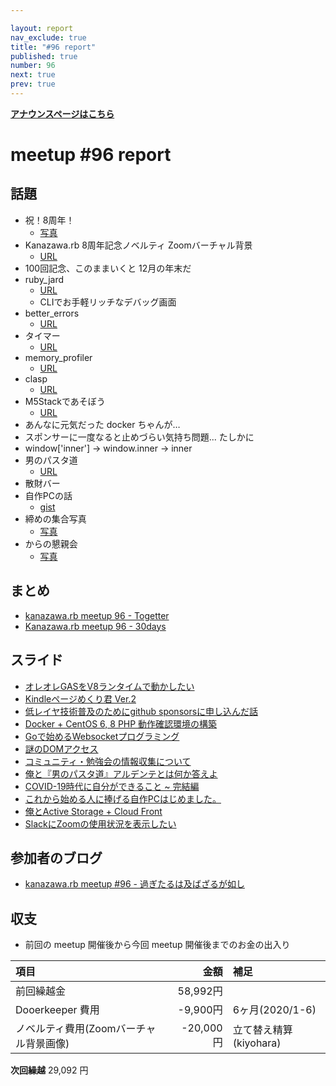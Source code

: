 ```yaml
---

layout: report
nav_exclude: true
title: "#96 report"
published: true
number: 96
next: true
prev: true
---
```


<div style="text-align: left;"><a href="/96/"><strong>アナウンスページはこちら</strong></a></div>

# meetup #96 report

## 話題

* 祝！8周年！
  + [写真](https://30d.jp/kzrb/86/photo/1)
* Kanazawa.rb 8周年記念ノベルティ Zoomバーチャル背景
  + [URL](https://15vision.jp/design-tools/kzrb.html)
* 100回記念、このままいくと 12月の年末だ
* ruby_jard
  + [URL](https://rubyjard.org/)
  + CLIでお手軽リッチなデバッグ画面
* better_errors 
  + [URL](https://github.com/BetterErrors/better_errors)
* タイマー 
  + [URL](https://timer.onl.jp/)
* memory_profiler
  + [URL](https://github.com/SamSaffron/memory_profiler)
* clasp 
  + [URL](https://github.com/google/clasp)
* M5Stackであそぼう
  + [URL](https://mag.switch-science.com/2018/02/28/getting-started-with-m5stack/)
* あんなに元気だった docker ちゃんが…
* スポンサーに一度なると止めづらい気持ち問題... たしかに
* window['inner'] -> window.inner -> inner
* 男のパスタ道
  + [URL](https://gendai.ismedia.jp/articles/-/40181)
* 散財バー
* 自作PCの話
  + [gist](https://gist.github.com/osyo-manga/6eeb8977d90278d882ec63ca40e7cf90)
* 締めの集合写真
  + [写真](https://30d.jp/kzrb/86/photo/19)
* からの懇親会
  + [写真](https://30d.jp/kzrb/86/photo/21)

## まとめ

* [kanazawa.rb meetup 96 - Togetter](https://togetter.com/li/1580042)
* [Kanazawa.rb meetup 96 - 30days](https://30d.jp/kzrb/86)

## スライド

* [オレオレGASをV8ランタイムで動かしたい](https://speakerdeck.com/cottondesu/i-want-to-run-the-v8-runtime)
* [Kindleページめくり君 Ver.2](https://speakerdeck.com/izawa/kindlepezimekurijun-ver-dot-2)
* [低レイヤ技術普及のためにgithub sponsorsに申し込んだ話](https://speakerdeck.com/sat/di-reiyaji-shu-pu-ji-falsetamenigithub-sponsorsnishen-siip-ndahua)  
* [Docker + CentOS 6, 8 PHP 動作確認環境の構築](https://speakerdeck.com/krhitoshi/docker-plus-centos-6-8-php-dong-zuo-que-ren-huan-jing-falsegou-zhu)
* [Goで始めるWebsocketプログラミング](https://speakerdeck.com/ryuseinomi/godeshi-meruwebsocketpuroguramingu)
* [謎のDOMアクセス](https://speakerdeck.com/takayukiatkwsk/mysterious-dom-access)
* [コミュニティ・勉強会の情報収集について](https://speakerdeck.com/sanfrecce_osaka/about-collecting-community-information)
* [俺と『男のパスタ道』アルデンテとは何か答えよ](https://speakerdeck.com/pharaohkj/an-to-nan-falsepasutadao-arudentetohahe-kada-eyo)
* [COVID-19時代に自分ができること ~ 完結編](https://speakerdeck.com/sat/covid-19shi-dai-nizi-fen-gadekirukoto-wan-jie-bian)
* [これから始める人に捧げる自作PCはじめました。](https://speakerdeck.com/muryoimpl/lets-build-homebuilt-computer-without-plan)
* [俺とActive Storage + Cloud Front](https://speakerdeck.com/pharaohkj/an-toactive-storage-plus-cloud-front)
* [SlackにZoomの使用状況を表示したい](https://speakerdeck.com/izawa/slacknizoomfalseshi-yong-zhuang-kuang-wobiao-shi-sitai)

## 参加者のブログ

* [kanazawa\.rb meetup \#96 \- 過ぎたるは及ばざるが如し](https://www.aligatame.net/entry/2020/08/21/120000)

## 収支

* 前回の meetup 開催後から今回 meetup 開催後までのお金の出入り

|項目                           |金額         |補足                                               |
|:------------------------------|------------:|:--------------------------------------------------|
| 前回繰越金                    |    58,992円 |                                                   |
| Dooerkeeper 費用              |    -9,900円 | 6ヶ月(2020/1-6)                                   |
| ノベルティ費用(Zoomバーチャル背景画像)    |   -20,000円 | 立て替え精算(kiyohara)                  |

**次回繰越**  29,092 円

